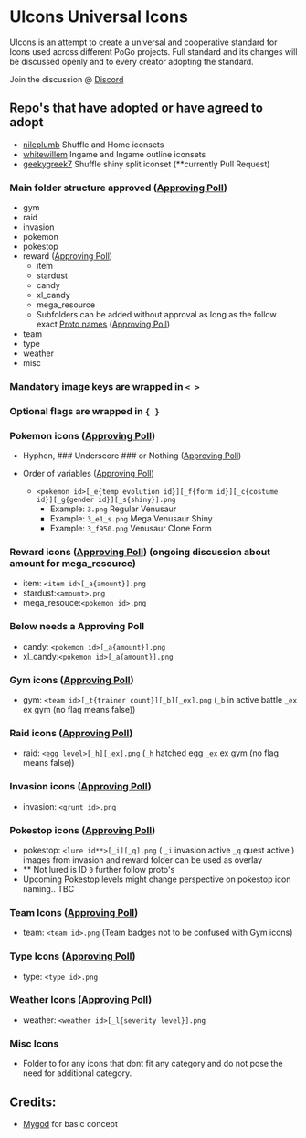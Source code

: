 # UIcons Universal Icons

UIcons is an attempt to create a universal and cooperative standard for Icons used across different PoGo projects. Full standard and its changes will be discussed openly and to every creator adopting the standard.

Join the discussion @ [Discord](https://discord.gg/cG8JwrJB6Z)

## Repo's that have adopted or have agreed to adopt

* [nileplumb](https://github.com/nileplumb) Shuffle and Home iconsets
* [whitewillem](https://github.com/whitewillem/PogoAssets) Ingame and Ingame outline iconsets
* [geekygreek7](https://github.com/geekygreek7) Shuffle shiny split iconset (**currently Pull Request)

### Main folder structure approved ([Approving Poll](https://discord.com/channels/795728654566817812/795778114139586590/796050026689855538))

- gym
- raid
- invasion
- pokemon
- pokestop
- reward  ([Approving Poll](https://discord.com/channels/795728654566817812/795778114139586590/796468427228315648))
  - item
  - stardust
  - candy
  - xl_candy
  - mega_resource
  - Subfolders can be added without approval as long as the follow exact [Proto names](https://github.com/Furtif/POGOProtos/blob/a53979d6bba81df45b1f09f7c1aa8185cb999959/base/base.proto#L16087) ([Approving Poll](https://discord.com/channels/795728654566817812/797833971332415529/797834489861767178))
- team
- type
- weather
- misc 

### Mandatory image keys are wrapped in `< >`
### Optional flags are wrapped in `{ }`

### Pokemon icons ([Approving Poll](https://discord.com/channels/795728654566817812/797833971332415529/804151316460601375))
- ~~Hyphen~~, ### Underscore ### or ~~Nothing~~ ([Approving Poll](https://discord.com/channels/795728654566817812/797833971332415529/805465450863394847))
- Order of variables ([Approving Poll](https://discord.com/channels/795728654566817812/797833971332415529/805466387342426114))

  - `<pokemon id>[_e{temp evolution id}][_f{form id}][_c{costume id}][_g{gender id}][_s{shiny}].png`
    - Example: `3.png` Regular Venusaur
    - Example: `3_e1_s.png` Mega Venusaur Shiny
    - Example: `3_f950.png` Venusaur Clone Form

### Reward icons ([Approving Poll](https://discord.com/channels/795728654566817812/797833971332415529/848220938838343690)) (ongoing discussion about amount for mega_resource)
  - item: `<item id>[_a{amount}].png`
  - stardust:`<amount>.png`
  - mega_resouce:`<pokemon id>.png`
### Below needs a Approving Poll
  - candy: `<pokemon id>[_a{amount}].png`
  - xl_candy:`<pokemon id>[_a{amount}].png`
### Gym icons ([Approving Poll](https://discord.com/channels/795728654566817812/797833971332415529/849751311003418674))
  - gym: `<team id>[_t{trainer count}][_b][_ex].png` (`_b` in active battle `_ex` ex gym (no flag means false))
### Raid icons ([Approving Poll](https://discord.com/channels/795728654566817812/797833971332415529/854382259615432725))
  - raid: `<egg level>[_h][_ex].png` (`_h` hatched egg `_ex` ex gym (no flag means false))
### Invasion icons ([Approving Poll](https://discord.com/channels/795728654566817812/797833971332415529/854385467733573663))
  - invasion: `<grunt id>.png`
### Pokestop icons ([Approving Poll](https://discord.com/channels/795728654566817812/797833971332415529/854389589140832276))
  - pokestop: `<lure id**>[_i][_q].png` ( `_i` invasion active `_q` quest active ) images from invasion and reward folder can be used as overlay
  - ** Not lured is ID `0` further follow proto's
  - Upcoming Pokestop levels might change perspective on pokestop icon naming.. TBC
### Team Icons ([Approving Poll](https://discord.com/channels/795728654566817812/797833971332415529/854387770067648533))
  - team: `<team id>.png` (Team badges not to be confused with Gym icons)
### Type Icons ([Approving Poll](https://discord.com/channels/795728654566817812/797833971332415529/854388157826072617))
  - type: `<type id>.png` 
### Weather Icons ([Approving Poll](https://discord.com/channels/795728654566817812/797833971332415529/854388585050013726))
  - weather: `<weather id>[_l{severity level}].png`
### Misc Icons
  - Folder to for any icons that dont fit any category and do not pose the need for additional category.

## Credits:  
- [Mygod](https://github.com/Mygod/pokemon-icon-postprocessor) for basic concept
